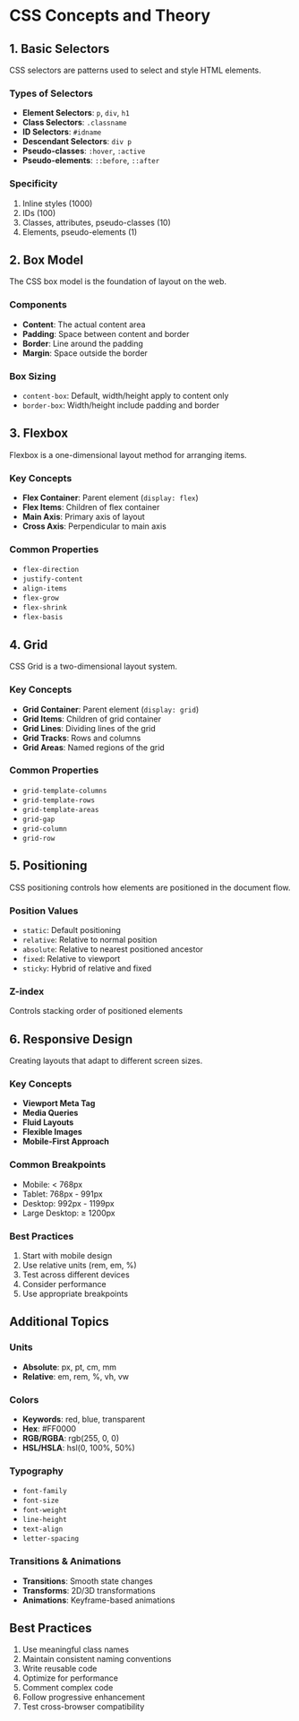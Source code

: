 # CSS Concepts and Theory

## 1. Basic Selectors
CSS selectors are patterns used to select and style HTML elements.

### Types of Selectors
- **Element Selectors**: `p`, `div`, `h1`
- **Class Selectors**: `.classname`
- **ID Selectors**: `#idname`
- **Descendant Selectors**: `div p`
- **Pseudo-classes**: `:hover`, `:active`
- **Pseudo-elements**: `::before`, `::after`

### Specificity
1. Inline styles (1000)
2. IDs (100)
3. Classes, attributes, pseudo-classes (10)
4. Elements, pseudo-elements (1)

## 2. Box Model
The CSS box model is the foundation of layout on the web.

### Components
- **Content**: The actual content area
- **Padding**: Space between content and border
- **Border**: Line around the padding
- **Margin**: Space outside the border

### Box Sizing
- `content-box`: Default, width/height apply to content only
- `border-box`: Width/height include padding and border

## 3. Flexbox
Flexbox is a one-dimensional layout method for arranging items.

### Key Concepts
- **Flex Container**: Parent element (`display: flex`)
- **Flex Items**: Children of flex container
- **Main Axis**: Primary axis of layout
- **Cross Axis**: Perpendicular to main axis

### Common Properties
- `flex-direction`
- `justify-content`
- `align-items`
- `flex-grow`
- `flex-shrink`
- `flex-basis`

## 4. Grid
CSS Grid is a two-dimensional layout system.

### Key Concepts
- **Grid Container**: Parent element (`display: grid`)
- **Grid Items**: Children of grid container
- **Grid Lines**: Dividing lines of the grid
- **Grid Tracks**: Rows and columns
- **Grid Areas**: Named regions of the grid

### Common Properties
- `grid-template-columns`
- `grid-template-rows`
- `grid-template-areas`
- `grid-gap`
- `grid-column`
- `grid-row`

## 5. Positioning
CSS positioning controls how elements are positioned in the document flow.

### Position Values
- `static`: Default positioning
- `relative`: Relative to normal position
- `absolute`: Relative to nearest positioned ancestor
- `fixed`: Relative to viewport
- `sticky`: Hybrid of relative and fixed

### Z-index
Controls stacking order of positioned elements

## 6. Responsive Design
Creating layouts that adapt to different screen sizes.

### Key Concepts
- **Viewport Meta Tag**
- **Media Queries**
- **Fluid Layouts**
- **Flexible Images**
- **Mobile-First Approach**

### Common Breakpoints
- Mobile: < 768px
- Tablet: 768px - 991px
- Desktop: 992px - 1199px
- Large Desktop: ≥ 1200px

### Best Practices
1. Start with mobile design
2. Use relative units (rem, em, %)
3. Test across different devices
4. Consider performance
5. Use appropriate breakpoints

## Additional Topics

### Units
- **Absolute**: px, pt, cm, mm
- **Relative**: em, rem, %, vh, vw

### Colors
- **Keywords**: red, blue, transparent
- **Hex**: #FF0000
- **RGB/RGBA**: rgb(255, 0, 0)
- **HSL/HSLA**: hsl(0, 100%, 50%)

### Typography
- `font-family`
- `font-size`
- `font-weight`
- `line-height`
- `text-align`
- `letter-spacing`

### Transitions & Animations
- **Transitions**: Smooth state changes
- **Transforms**: 2D/3D transformations
- **Animations**: Keyframe-based animations

## Best Practices
1. Use meaningful class names
2. Maintain consistent naming conventions
3. Write reusable code
4. Optimize for performance
5. Comment complex code
6. Follow progressive enhancement
7. Test cross-browser compatibility